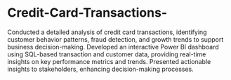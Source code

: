 # Credit-Card-Transactions-

Conducted a detailed analysis of credit card transactions, identifying customer behavior patterns, fraud detection, and growth trends to support business decision-making.
Developed an interactive Power BI dashboard using SQL-based transaction and customer data, providing real-time insights on key performance metrics and trends. 
Presented actionable insights to stakeholders, enhancing decision-making processes.
